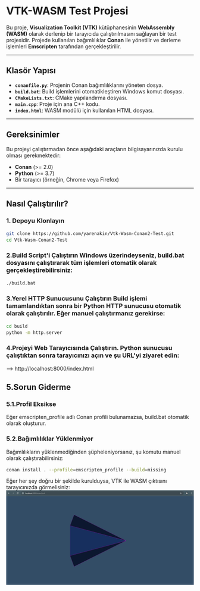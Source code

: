 # VTK-WASM Test Projesi

Bu proje, **Visualization Toolkit (VTK)** kütüphanesinin **WebAssembly (WASM)** olarak derlenip bir tarayıcıda çalıştırılmasını sağlayan bir test projesidir. Projede kullanılan bağımlılıklar **Conan** ile yönetilir ve derleme işlemleri **Emscripten** tarafından gerçekleştirilir.

---

## Klasör Yapısı

- **`conanfile.py`**: Projenin Conan bağımlılıklarını yöneten dosya.
- **`build.bat`**: Build işlemlerini otomatikleştiren Windows komut dosyası.
- **`CMakeLists.txt`**: CMake yapılandırma dosyası.
- **`main.cpp`**: Proje için ana C++ kodu.
- **`index.html`**: WASM modülü için kullanılan HTML dosyası.

---

## Gereksinimler

Bu projeyi çalıştırmadan önce aşağıdaki araçların bilgisayarınızda kurulu olması gerekmektedir:

- **Conan** (>= 2.0)
- **Python** (>= 3.7)
- Bir tarayıcı (örneğin, Chrome veya Firefox)

---

## Nasıl Çalıştırılır?

### 1. Depoyu Klonlayın
``` bash
git clone https://github.com/yarenakin/Vtk-Wasm-Conan2-Test.git
cd Vtk-Wasm-Conan2-Test
```
### 2.Build Script'i Çalıştırın Windows üzerindeyseniz, build.bat dosyasını çalıştırarak tüm işlemleri otomatik olarak gerçekleştirebilirsiniz:
``` bash
./build.bat
```
### 3.Yerel HTTP Sunucusunu Çalıştırın Build işlemi tamamlandıktan sonra bir Python HTTP sunucusu otomatik olarak çalıştırılır. Eğer manuel çalıştırmanız gerekirse:
``` bash
cd build
python -m http.server
```

### 4.Projeyi Web Tarayıcısında Çalıştırın. Python sunucusu çalıştıktan sonra tarayıcınızı açın ve şu URL'yi ziyaret edin:
-->   http://localhost:8000/index.html

## 5.Sorun Giderme
### 5.1.Profil Eksikse
  Eğer emscripten_profile adlı Conan profili bulunamazsa, build.bat otomatik olarak oluşturur.
### 5.2.Bağımlılıklar Yüklenmiyor
  Bağımlılıkların yüklenmediğinden şüpheleniyorsanız, şu komutu manuel olarak çalıştırabilirsiniz:
``` bash
conan install . --profile=emscripten_profile --build=missing
```

Eğer her şey doğru bir şekilde kurulduysa, VTK ile WASM çıktısını tarayıcınızda görmelisiniz:
![VTK Output](https://raw.githubusercontent.com/yarenakin/Vtk-Wasm-Conan2-Test/main/assets/vtk_output.png)



